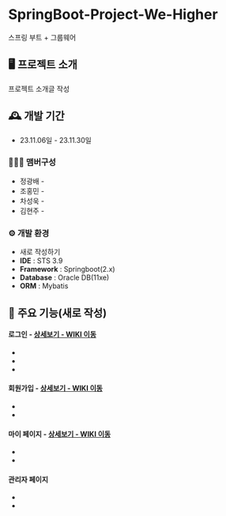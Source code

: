 # SpringBoot-Project-We-Higher
스프링 부트 + 그룹웨어


## 🖥️ 프로젝트 소개
프로젝트 소개글 작성
<br>

## 🕰️ 개발 기간
* 23.11.06일 - 23.11.30일

### 🧑‍🤝‍🧑 맴버구성
 - 정광배 - 
 - 조홍민 - 
 - 차성욱 - 
 - 김현주 - 

### ⚙️ 개발 환경
- 새로 작성하기
- **IDE** : STS 3.9
- **Framework** : Springboot(2.x)
- **Database** : Oracle DB(11xe)
- **ORM** : Mybatis

## 📌 주요 기능(새로 작성)
#### 로그인 - <a href="" >상세보기 - WIKI 이동</a>
- 
- 
- 
#### 회원가입 - <a href="" >상세보기 - WIKI 이동</a>
- 
- 
#### 마이 페이지 - <a href="" >상세보기 - WIKI 이동</a>
- 
- 
#### 관리자 페이지 
- 
- 
